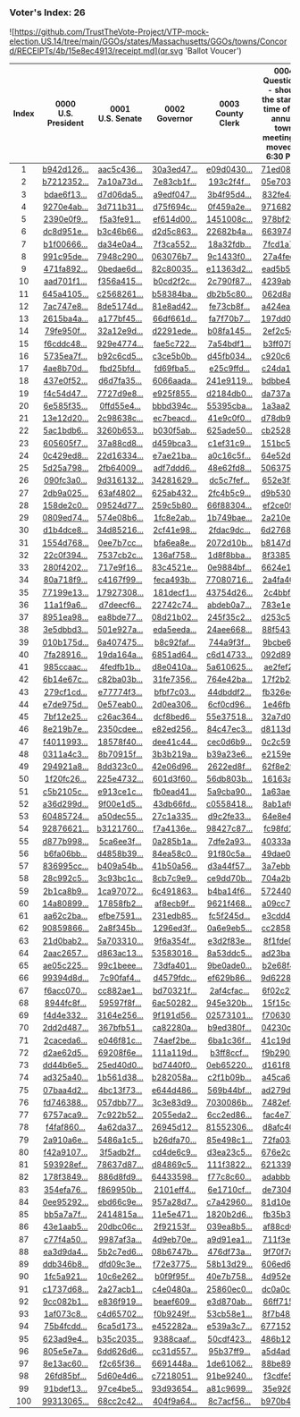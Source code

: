 ### Voter's Index:  26

![https://github.com/TrustTheVote-Project/VTP-mock-election.US.14/tree/main/GGOs/states/Massachusetts/GGOs/towns/Concord/RECEIPTs/4b/15e8ec4913/receipt.md](qr.svg 'Ballot Voucer')

| Index | 0000<br>U.S. President | 0001<br>U.S. Senate | 0002<br>Governor | 0003<br>County Clerk | 0004<br>Question 1 - should the starting time of the annual town meeting be moved to 6:30 PM? |
|:---:|:---:|:---:|:---:|:---:|:---:|
| 1 | [b942d126...](https://github.com/TrustTheVote-Project/VTP-mock-election.US.14/commits/b942d12626515cd2388e626aaa6bc212d55b5f1c) | [aac5c436...](https://github.com/TrustTheVote-Project/VTP-mock-election.US.14/commits/aac5c43654abb6e365845283acd9c2574b4827b0) | [30a3ed47...](https://github.com/TrustTheVote-Project/VTP-mock-election.US.14/commits/30a3ed47b88537dfb0c44fb0882c7cc00bb61471) | [e09d0430...](https://github.com/TrustTheVote-Project/VTP-mock-election.US.14/commits/e09d043090a68cd23c9acf99fccae51f89574732) | [71ed0892...](https://github.com/TrustTheVote-Project/VTP-mock-election.US.14/commits/71ed0892b6a18b5fd91b15c4cf2544646d627e5c) |
| 2 | [b7212352...](https://github.com/TrustTheVote-Project/VTP-mock-election.US.14/commits/b7212352ef5986f8127c5bc70ca5ceb14646f4b2) | [7a10a73d...](https://github.com/TrustTheVote-Project/VTP-mock-election.US.14/commits/7a10a73ddbb1a7bd44f5fb935d66dd9ab06da2f8) | [7e83cb1f...](https://github.com/TrustTheVote-Project/VTP-mock-election.US.14/commits/7e83cb1f58d75718949fc0dcd934516c9cbdf7a4) | [193c2f4f...](https://github.com/TrustTheVote-Project/VTP-mock-election.US.14/commits/193c2f4f7fd1a8a314cca262d2afa846595312ca) | [05e7031e...](https://github.com/TrustTheVote-Project/VTP-mock-election.US.14/commits/05e7031e9fbef3d7b48411f2cc7f6a113fa0d6dd) |
| 3 | [bdae6f13...](https://github.com/TrustTheVote-Project/VTP-mock-election.US.14/commits/bdae6f13e1bf3fa7ace7ce267821521c7e031b92) | [d7d06da5...](https://github.com/TrustTheVote-Project/VTP-mock-election.US.14/commits/d7d06da5bcd0973327c206ea8b26402faec39e00) | [a9edf047...](https://github.com/TrustTheVote-Project/VTP-mock-election.US.14/commits/a9edf0479c606fe70e6820b96837ec1978d31d58) | [3b4f95d4...](https://github.com/TrustTheVote-Project/VTP-mock-election.US.14/commits/3b4f95d40b135b3c64a59e43e2d5371ac106c4ce) | [832fe489...](https://github.com/TrustTheVote-Project/VTP-mock-election.US.14/commits/832fe489f1b9c32e921da6f62a258d9b760a4bcc) |
| 4 | [9270e4ab...](https://github.com/TrustTheVote-Project/VTP-mock-election.US.14/commits/9270e4ab14b3db3f75f1a9b998fe46675fe563f8) | [3d711b31...](https://github.com/TrustTheVote-Project/VTP-mock-election.US.14/commits/3d711b3104d73943c450f9aea75ab79e898a1d44) | [d75f694c...](https://github.com/TrustTheVote-Project/VTP-mock-election.US.14/commits/d75f694c636eea82d703e9d2521aa9c408c5f8fe) | [0f459a2e...](https://github.com/TrustTheVote-Project/VTP-mock-election.US.14/commits/0f459a2e5f7b73a88b4e2855ce456e5aec5f68d5) | [971682ad...](https://github.com/TrustTheVote-Project/VTP-mock-election.US.14/commits/971682ad8aa39e5b7da111b08d399818655a8fed) |
| 5 | [2390e0f9...](https://github.com/TrustTheVote-Project/VTP-mock-election.US.14/commits/2390e0f9a050fa17b02373f8691fd2d6276941f0) | [f5a3fe91...](https://github.com/TrustTheVote-Project/VTP-mock-election.US.14/commits/f5a3fe919affbba33d38f88ea4eae41ffc886550) | [ef614d00...](https://github.com/TrustTheVote-Project/VTP-mock-election.US.14/commits/ef614d005bac8c265198aafd1dc7b3e944d9b371) | [1451008c...](https://github.com/TrustTheVote-Project/VTP-mock-election.US.14/commits/1451008cd289d810745458d3c17cc8076efe6cdb) | [978bf206...](https://github.com/TrustTheVote-Project/VTP-mock-election.US.14/commits/978bf206a3e0edfb7e3d1d31c26cbf832fcd7783) |
| 6 | [dc8d951e...](https://github.com/TrustTheVote-Project/VTP-mock-election.US.14/commits/dc8d951e02ef1e6067045621fd29f8c52a7eaaac) | [b3c46b66...](https://github.com/TrustTheVote-Project/VTP-mock-election.US.14/commits/b3c46b6665e23edbe6893663f09eb792a0740082) | [d2d5c863...](https://github.com/TrustTheVote-Project/VTP-mock-election.US.14/commits/d2d5c8630a51566a2c94de560b113d7529d16342) | [22682b4a...](https://github.com/TrustTheVote-Project/VTP-mock-election.US.14/commits/22682b4a528c0edb48b5939591bea740d10514f1) | [6639741f...](https://github.com/TrustTheVote-Project/VTP-mock-election.US.14/commits/6639741fc0258fd2fedad4abadb9cd953f4b9e7b) |
| 7 | [b1f00666...](https://github.com/TrustTheVote-Project/VTP-mock-election.US.14/commits/b1f0066643833c98fa1919c2c5830b178b5396d9) | [da34e0a4...](https://github.com/TrustTheVote-Project/VTP-mock-election.US.14/commits/da34e0a472ab24b964223f3056190ec0a7b6f966) | [7f3ca552...](https://github.com/TrustTheVote-Project/VTP-mock-election.US.14/commits/7f3ca552639963391ad5e12659e51006e9cdd8f2) | [18a32fdb...](https://github.com/TrustTheVote-Project/VTP-mock-election.US.14/commits/18a32fdb6d0fd7fcdd57f9c007178d3d5c1c9347) | [7fcd1a75...](https://github.com/TrustTheVote-Project/VTP-mock-election.US.14/commits/7fcd1a756500a801195e95a58ce8bee859b0ebdc) |
| 8 | [991c95de...](https://github.com/TrustTheVote-Project/VTP-mock-election.US.14/commits/991c95de060293c0e3f4f115b43eba9ca5c7db54) | [7948c290...](https://github.com/TrustTheVote-Project/VTP-mock-election.US.14/commits/7948c2902a1de752dc973f4eaff54b12ab9fd2af) | [063076b7...](https://github.com/TrustTheVote-Project/VTP-mock-election.US.14/commits/063076b75afaf740ac49564f578989b1a9758f46) | [9c1433f0...](https://github.com/TrustTheVote-Project/VTP-mock-election.US.14/commits/9c1433f0348e50d0791f2086b2711c3b5132e588) | [27a4fec7...](https://github.com/TrustTheVote-Project/VTP-mock-election.US.14/commits/27a4fec7ccc558b71f5bdc210b2a17d01647003f) |
| 9 | [471fa892...](https://github.com/TrustTheVote-Project/VTP-mock-election.US.14/commits/471fa892574caca8315e4d56a8ea4712d12e9a56) | [0bedae6d...](https://github.com/TrustTheVote-Project/VTP-mock-election.US.14/commits/0bedae6d5ed3a25d35386daca2a258f70b475034) | [82c80035...](https://github.com/TrustTheVote-Project/VTP-mock-election.US.14/commits/82c800355bce67b5db8dd6c68ff820fd69fb78fc) | [e11363d2...](https://github.com/TrustTheVote-Project/VTP-mock-election.US.14/commits/e11363d2b29fc633203b975733208c7180a7ebc3) | [ead5b53e...](https://github.com/TrustTheVote-Project/VTP-mock-election.US.14/commits/ead5b53e371b10a36e7815c59c51f35449d2c77b) |
| 10 | [aad701f1...](https://github.com/TrustTheVote-Project/VTP-mock-election.US.14/commits/aad701f1afc25691c825ad6a0f2e17b321996dc6) | [f356a415...](https://github.com/TrustTheVote-Project/VTP-mock-election.US.14/commits/f356a415c39d66655bf293b5e2e92ea29a1f9371) | [b0cd2f2c...](https://github.com/TrustTheVote-Project/VTP-mock-election.US.14/commits/b0cd2f2c97ec9d3f444b1b7eddd23ec888f94b5d) | [2c790f87...](https://github.com/TrustTheVote-Project/VTP-mock-election.US.14/commits/2c790f87f20080cfced290a8b091731acfd67cc2) | [4239abbe...](https://github.com/TrustTheVote-Project/VTP-mock-election.US.14/commits/4239abbe7d15c7c1cb0d6b8dce10e076d374eca2) |
| 11 | [645a4105...](https://github.com/TrustTheVote-Project/VTP-mock-election.US.14/commits/645a4105f67dcffbcc87d3b7c8a238056c0d4040) | [c2568261...](https://github.com/TrustTheVote-Project/VTP-mock-election.US.14/commits/c25682610d7e5b701c3eee11f8b3c4cd67b51835) | [b58384ba...](https://github.com/TrustTheVote-Project/VTP-mock-election.US.14/commits/b58384bae83559a803177d0b838738a7e11ece35) | [db2b5c80...](https://github.com/TrustTheVote-Project/VTP-mock-election.US.14/commits/db2b5c80a8c129354f6e79c22bd0c1f0f0e64776) | [062d8a5f...](https://github.com/TrustTheVote-Project/VTP-mock-election.US.14/commits/062d8a5f2e5da10cc47cdf173f90586364e3587d) |
| 12 | [7ac747e8...](https://github.com/TrustTheVote-Project/VTP-mock-election.US.14/commits/7ac747e863af2fb1cfc8f58614221e491e9935d4) | [8de5174d...](https://github.com/TrustTheVote-Project/VTP-mock-election.US.14/commits/8de5174d11a72b4617a05ffb48e61083480ce8c4) | [81e8ad42...](https://github.com/TrustTheVote-Project/VTP-mock-election.US.14/commits/81e8ad42aaf3faf25f434c25fa054cbf972b1a56) | [fe73cb8f...](https://github.com/TrustTheVote-Project/VTP-mock-election.US.14/commits/fe73cb8f3ae2454237f8bd7d11d279e72d6a0abd) | [a424ea15...](https://github.com/TrustTheVote-Project/VTP-mock-election.US.14/commits/a424ea1539e17f54ece76611574aec285f46c775) |
| 13 | [2615ba4a...](https://github.com/TrustTheVote-Project/VTP-mock-election.US.14/commits/2615ba4acf4a5ce16c512ad99fa30be893f33838) | [a177bf45...](https://github.com/TrustTheVote-Project/VTP-mock-election.US.14/commits/a177bf4563b61f979ef5227c28364dcaececefad) | [66df661d...](https://github.com/TrustTheVote-Project/VTP-mock-election.US.14/commits/66df661d030f9abd36084c2d4c238765ce9f3259) | [fa7f70b7...](https://github.com/TrustTheVote-Project/VTP-mock-election.US.14/commits/fa7f70b79d61524ebb9136b18d606789daa3850a) | [197dd0d8...](https://github.com/TrustTheVote-Project/VTP-mock-election.US.14/commits/197dd0d8dcf6cb009a5bb183f31e870bb8b24ce6) |
| 14 | [79fe950f...](https://github.com/TrustTheVote-Project/VTP-mock-election.US.14/commits/79fe950f9e4186cfde6c5a3462d4f52fc07d49ef) | [32a12e9d...](https://github.com/TrustTheVote-Project/VTP-mock-election.US.14/commits/32a12e9dbfbfffe1774ab7e1da3e08342e1ba9ff) | [d2291ede...](https://github.com/TrustTheVote-Project/VTP-mock-election.US.14/commits/d2291ede8210733206c7a62f48f7ccc7d6112424) | [b08fa145...](https://github.com/TrustTheVote-Project/VTP-mock-election.US.14/commits/b08fa1450203b3f7a4c6a330fdd833b86f775596) | [2ef2c5c6...](https://github.com/TrustTheVote-Project/VTP-mock-election.US.14/commits/2ef2c5c6792cf52978f4979fa981f265ac7e40dd) |
| 15 | [f6cddc48...](https://github.com/TrustTheVote-Project/VTP-mock-election.US.14/commits/f6cddc484cf32def45b387790cfde47e8b479304) | [929e4774...](https://github.com/TrustTheVote-Project/VTP-mock-election.US.14/commits/929e477482877de82e8fdef07abe373b4737f7d1) | [fae5c722...](https://github.com/TrustTheVote-Project/VTP-mock-election.US.14/commits/fae5c722765b0b5424963cc2b9e365b2f988e4a3) | [7a54bdf1...](https://github.com/TrustTheVote-Project/VTP-mock-election.US.14/commits/7a54bdf1785912edeb2d27368ceb7c162cb6ab93) | [b3ff0792...](https://github.com/TrustTheVote-Project/VTP-mock-election.US.14/commits/b3ff0792559705ae4d2355968027183bdd6d1e57) |
| 16 | [5735ea7f...](https://github.com/TrustTheVote-Project/VTP-mock-election.US.14/commits/5735ea7f5af9c8a43b6d39eb4a892c3282e8b5bc) | [b92c6cd5...](https://github.com/TrustTheVote-Project/VTP-mock-election.US.14/commits/b92c6cd5ca94588acc41d6eac8a8524e3bffd735) | [c3ce5b0b...](https://github.com/TrustTheVote-Project/VTP-mock-election.US.14/commits/c3ce5b0b9e7547a9f941983efe4858bc66d8ad72) | [d45fb034...](https://github.com/TrustTheVote-Project/VTP-mock-election.US.14/commits/d45fb0348dd7f60296a7d225b80689e88ea5e40e) | [c920c675...](https://github.com/TrustTheVote-Project/VTP-mock-election.US.14/commits/c920c6757f1e648ddf950b947ef5177d247e12c3) |
| 17 | [4ae8b70d...](https://github.com/TrustTheVote-Project/VTP-mock-election.US.14/commits/4ae8b70d8baa98bb03652d6e5f880749d908126a) | [fbd25bfd...](https://github.com/TrustTheVote-Project/VTP-mock-election.US.14/commits/fbd25bfdf47931002996d367b17a201acd82f5a2) | [fd69fba5...](https://github.com/TrustTheVote-Project/VTP-mock-election.US.14/commits/fd69fba5829276ee0031c0bd3e78fd9beffda787) | [e25c9ffd...](https://github.com/TrustTheVote-Project/VTP-mock-election.US.14/commits/e25c9ffd4fb80c802bf682fa1c444f8a93ea1e76) | [c24da1c8...](https://github.com/TrustTheVote-Project/VTP-mock-election.US.14/commits/c24da1c8640e18279733b0a7e37adfc490d1c54c) |
| 18 | [437e0f52...](https://github.com/TrustTheVote-Project/VTP-mock-election.US.14/commits/437e0f5221931b650c71d143444d467cb75aff9b) | [d6d7fa35...](https://github.com/TrustTheVote-Project/VTP-mock-election.US.14/commits/d6d7fa3550b68676c865a4e20487bc5157da5c77) | [6066aada...](https://github.com/TrustTheVote-Project/VTP-mock-election.US.14/commits/6066aada17a5868ccc304fe40f05d61b3f1895e5) | [241e9119...](https://github.com/TrustTheVote-Project/VTP-mock-election.US.14/commits/241e91191f45bc7704e654a3124f35bdb085d79e) | [bdbbe407...](https://github.com/TrustTheVote-Project/VTP-mock-election.US.14/commits/bdbbe407a973f246541252991cbdd5cc9a19964d) |
| 19 | [f4c54d47...](https://github.com/TrustTheVote-Project/VTP-mock-election.US.14/commits/f4c54d471004d5d7565d859198ee504d557564c9) | [7727d9e8...](https://github.com/TrustTheVote-Project/VTP-mock-election.US.14/commits/7727d9e88717c02e11ba3c434c9ee4b86ce87124) | [e925f855...](https://github.com/TrustTheVote-Project/VTP-mock-election.US.14/commits/e925f855c4a7e5f58156c11865d31cdfc6899218) | [d2184db0...](https://github.com/TrustTheVote-Project/VTP-mock-election.US.14/commits/d2184db0632970f39c7a9378775a9736798cfeb7) | [da737a50...](https://github.com/TrustTheVote-Project/VTP-mock-election.US.14/commits/da737a503e52ea157ab07e437c3794877466659d) |
| 20 | [6e585f35...](https://github.com/TrustTheVote-Project/VTP-mock-election.US.14/commits/6e585f35c7a37a1629fd1eb6b3955b47090357e1) | [0ffd55e4...](https://github.com/TrustTheVote-Project/VTP-mock-election.US.14/commits/0ffd55e40b11bc28dd015142c42a81d9c14f0a62) | [bbbd394c...](https://github.com/TrustTheVote-Project/VTP-mock-election.US.14/commits/bbbd394ce1220184b7cf28424bbec257342d6bc7) | [55395cba...](https://github.com/TrustTheVote-Project/VTP-mock-election.US.14/commits/55395cba78f247d96d9f89031cd9e6efeef2d6a0) | [1a3aa251...](https://github.com/TrustTheVote-Project/VTP-mock-election.US.14/commits/1a3aa251064de5a8b7e5123be99f80c96e04f882) |
| 21 | [13e12d20...](https://github.com/TrustTheVote-Project/VTP-mock-election.US.14/commits/13e12d20ce7595c54007dcc78baffc90a6732daa) | [2c98638c...](https://github.com/TrustTheVote-Project/VTP-mock-election.US.14/commits/2c98638c7864bd5a8b642e0e8f9ac2a7de9d65f2) | [ec7beacd...](https://github.com/TrustTheVote-Project/VTP-mock-election.US.14/commits/ec7beacd9a779d2dbcf793fcb7118c7b482a76b8) | [41e9c0f0...](https://github.com/TrustTheVote-Project/VTP-mock-election.US.14/commits/41e9c0f0099b31dfd99489e58281628e97055268) | [d78db927...](https://github.com/TrustTheVote-Project/VTP-mock-election.US.14/commits/d78db927211e17b72231f5a6e7f2f4d79f74c482) |
| 22 | [5ac1bdb6...](https://github.com/TrustTheVote-Project/VTP-mock-election.US.14/commits/5ac1bdb6ebd666b03af3bb4d98da46015fe552c7) | [3260b653...](https://github.com/TrustTheVote-Project/VTP-mock-election.US.14/commits/3260b653200d1d18346d5214c932532b5c34a427) | [b030f5ab...](https://github.com/TrustTheVote-Project/VTP-mock-election.US.14/commits/b030f5abe55b952b305568d63860c59aeb9a21b8) | [625ade50...](https://github.com/TrustTheVote-Project/VTP-mock-election.US.14/commits/625ade5057f4b55672dc3d278d96c1bb5d0458dc) | [cb2528d5...](https://github.com/TrustTheVote-Project/VTP-mock-election.US.14/commits/cb2528d576bd645ac270b32c8fe8434ed2105720) |
| 23 | [605605f7...](https://github.com/TrustTheVote-Project/VTP-mock-election.US.14/commits/605605f75cb6e25a7062f45bb0fab3ccb89192ce) | [37a88cd8...](https://github.com/TrustTheVote-Project/VTP-mock-election.US.14/commits/37a88cd8af57e9253a57312458da41421e917ef6) | [d459bca3...](https://github.com/TrustTheVote-Project/VTP-mock-election.US.14/commits/d459bca3616177631efa30df582e6b124d7db075) | [c1ef31c9...](https://github.com/TrustTheVote-Project/VTP-mock-election.US.14/commits/c1ef31c9decf215f4f6e8a1ac63528544f214a11) | [151bc525...](https://github.com/TrustTheVote-Project/VTP-mock-election.US.14/commits/151bc525ee03aa0a96b04ee28de9315506bc3824) |
| 24 | [0c429ed8...](https://github.com/TrustTheVote-Project/VTP-mock-election.US.14/commits/0c429ed87eb6c27d2e2e830c728b532080c6f8ef) | [22d16334...](https://github.com/TrustTheVote-Project/VTP-mock-election.US.14/commits/22d163349d42f7c03c03c88f4b5bb19f88609f17) | [e7ae21ba...](https://github.com/TrustTheVote-Project/VTP-mock-election.US.14/commits/e7ae21ba353b9638126b3e6150d4add73606c817) | [a0c16c5f...](https://github.com/TrustTheVote-Project/VTP-mock-election.US.14/commits/a0c16c5f1b5f71d09b8eaf8ffdc5eddf03cc999d) | [64e52d36...](https://github.com/TrustTheVote-Project/VTP-mock-election.US.14/commits/64e52d36e30855c2b5b2020bbfb5c89e2310cec8) |
| 25 | [5d25a798...](https://github.com/TrustTheVote-Project/VTP-mock-election.US.14/commits/5d25a798dbb32ca605959bcd4ace477bba214397) | [2fb64009...](https://github.com/TrustTheVote-Project/VTP-mock-election.US.14/commits/2fb64009b1010b44041c585dc3aa955af2790e7a) | [adf7ddd6...](https://github.com/TrustTheVote-Project/VTP-mock-election.US.14/commits/adf7ddd6334a6714eff9069e185e67b20b2fc5c3) | [48e62fd8...](https://github.com/TrustTheVote-Project/VTP-mock-election.US.14/commits/48e62fd86cdf0fd114a0cb20ba82ad3e3943f487) | [506375d7...](https://github.com/TrustTheVote-Project/VTP-mock-election.US.14/commits/506375d71bb739398f959776614204e0ee871212) |
| 26 | [090fc3a0...](https://github.com/TrustTheVote-Project/VTP-mock-election.US.14/commits/090fc3a0d4a8751bf91f4ac8b0243bef8c5ea2bf) | [9d316132...](https://github.com/TrustTheVote-Project/VTP-mock-election.US.14/commits/9d31613215db6e3768b2b49738f5b19ec98f5ff0) | [34281629...](https://github.com/TrustTheVote-Project/VTP-mock-election.US.14/commits/34281629d29034577fc9be2dbcff19f832d3e6e8) | [dc5c7fef...](https://github.com/TrustTheVote-Project/VTP-mock-election.US.14/commits/dc5c7fef5fc6f3ee9e301d1d347075e842ac20ce) | [652e3f36...](https://github.com/TrustTheVote-Project/VTP-mock-election.US.14/commits/652e3f36b621447d6ba5ab7e2fb8b77fc2ad24d9) |
| 27 | [2db9a025...](https://github.com/TrustTheVote-Project/VTP-mock-election.US.14/commits/2db9a025b4d5b913590ef70d517af837242fe66b) | [63af4802...](https://github.com/TrustTheVote-Project/VTP-mock-election.US.14/commits/63af48025bbe9e4b3d0afb07eb5752003a278f8e) | [625ab432...](https://github.com/TrustTheVote-Project/VTP-mock-election.US.14/commits/625ab432de9ba216db0d019d98308f4bb82d507b) | [2fc4b5c9...](https://github.com/TrustTheVote-Project/VTP-mock-election.US.14/commits/2fc4b5c9ea86957eade08983dfaee9eab9eb4ce7) | [d9b53072...](https://github.com/TrustTheVote-Project/VTP-mock-election.US.14/commits/d9b530721ca486de4cb2ba249292501110bbde9e) |
| 28 | [158de2c0...](https://github.com/TrustTheVote-Project/VTP-mock-election.US.14/commits/158de2c0fba6b7732b9ad7928e9676d18e73e2c4) | [09524d77...](https://github.com/TrustTheVote-Project/VTP-mock-election.US.14/commits/09524d77898ad05c9e9c8b47692b2e91328e5038) | [259c5b80...](https://github.com/TrustTheVote-Project/VTP-mock-election.US.14/commits/259c5b80a3d48b76ed2c4535c02781b19259b84b) | [66f88304...](https://github.com/TrustTheVote-Project/VTP-mock-election.US.14/commits/66f8830481b01313cd3e74ee6ee9777ee5d019d4) | [ef2ce099...](https://github.com/TrustTheVote-Project/VTP-mock-election.US.14/commits/ef2ce099e76091ce29ef4c99a7ccfa106f2aa54a) |
| 29 | [0809ed74...](https://github.com/TrustTheVote-Project/VTP-mock-election.US.14/commits/0809ed74cefb10a7f2d7308842260b9c90da30ae) | [574e08b6...](https://github.com/TrustTheVote-Project/VTP-mock-election.US.14/commits/574e08b627a5125464da9bc5ba8d2fa54b6db5e2) | [1fc8e2ab...](https://github.com/TrustTheVote-Project/VTP-mock-election.US.14/commits/1fc8e2ab1d378be28f0d6c2c088626a8478379ac) | [1b749bae...](https://github.com/TrustTheVote-Project/VTP-mock-election.US.14/commits/1b749bae6265450dd261d91701bb4a8b83e9bc0e) | [2a210e73...](https://github.com/TrustTheVote-Project/VTP-mock-election.US.14/commits/2a210e73435853ce54e868f28049c2f34e69e546) |
| 30 | [d1b4dce8...](https://github.com/TrustTheVote-Project/VTP-mock-election.US.14/commits/d1b4dce86991edcf4f113f3287956407fd6a4933) | [34d85216...](https://github.com/TrustTheVote-Project/VTP-mock-election.US.14/commits/34d852163416ea392f60e0fdf9178b35ac17f797) | [2cf41e98...](https://github.com/TrustTheVote-Project/VTP-mock-election.US.14/commits/2cf41e988f22f38862a10b679dfe127dd6fd2b17) | [2fdac9dc...](https://github.com/TrustTheVote-Project/VTP-mock-election.US.14/commits/2fdac9dc348f97e37ad075ca37471ecefdef0f62) | [6d276879...](https://github.com/TrustTheVote-Project/VTP-mock-election.US.14/commits/6d276879ecf5a599695e475e80c0da083c2f9439) |
| 31 | [1554d768...](https://github.com/TrustTheVote-Project/VTP-mock-election.US.14/commits/1554d768374e83bc13ef639ddd7721d58859e008) | [0ee7b7cc...](https://github.com/TrustTheVote-Project/VTP-mock-election.US.14/commits/0ee7b7cc0ae95a3a3dbb4e0a7bb3ac1fc80dc8e6) | [bfa6ea8e...](https://github.com/TrustTheVote-Project/VTP-mock-election.US.14/commits/bfa6ea8e28c36e78283c0405a720dde0f292a362) | [2072d10b...](https://github.com/TrustTheVote-Project/VTP-mock-election.US.14/commits/2072d10ba7506b227aba0deae3ecbb992a42fa24) | [b8147d39...](https://github.com/TrustTheVote-Project/VTP-mock-election.US.14/commits/b8147d3914fbfba4ca5dd1a86146edb6b3ab380b) |
| 32 | [22c0f394...](https://github.com/TrustTheVote-Project/VTP-mock-election.US.14/commits/22c0f3948c223fbeb15c38f7b21349c3341444cf) | [7537cb2c...](https://github.com/TrustTheVote-Project/VTP-mock-election.US.14/commits/7537cb2c109da55f88b1e36ccd5c3b4d7001f039) | [136af758...](https://github.com/TrustTheVote-Project/VTP-mock-election.US.14/commits/136af75819a5d1b71102c0b625d177b24a21ac37) | [1d8f8bba...](https://github.com/TrustTheVote-Project/VTP-mock-election.US.14/commits/1d8f8bbaba02699a249b716298a81568b404c0f5) | [8f33853a...](https://github.com/TrustTheVote-Project/VTP-mock-election.US.14/commits/8f33853a0ab4d01c095fb8ed7a73998430b7b82e) |
| 33 | [280f4202...](https://github.com/TrustTheVote-Project/VTP-mock-election.US.14/commits/280f42025295d183a2b75c2fc865634390e38004) | [717e9f16...](https://github.com/TrustTheVote-Project/VTP-mock-election.US.14/commits/717e9f16789690fdbb2bd7fb89af835def0c80f2) | [83c4521e...](https://github.com/TrustTheVote-Project/VTP-mock-election.US.14/commits/83c4521e7395ed24e297509f64a01b16b91f909a) | [0e9884bf...](https://github.com/TrustTheVote-Project/VTP-mock-election.US.14/commits/0e9884bf3734845a4247d5d8a2f934c4ff66c1a4) | [6624e1ba...](https://github.com/TrustTheVote-Project/VTP-mock-election.US.14/commits/6624e1baa6e3e8b00cd4620df2626dc9f2aabaa8) |
| 34 | [80a718f9...](https://github.com/TrustTheVote-Project/VTP-mock-election.US.14/commits/80a718f958c6c54eeee383eb2f19d8c5b54cb5aa) | [c4167f99...](https://github.com/TrustTheVote-Project/VTP-mock-election.US.14/commits/c4167f99420fd9421a95cc70fc2bf627a0ae23fb) | [feca493b...](https://github.com/TrustTheVote-Project/VTP-mock-election.US.14/commits/feca493bc999908f7a15e85d4309892a6efd79cb) | [77080716...](https://github.com/TrustTheVote-Project/VTP-mock-election.US.14/commits/77080716efb2ad4b49e7882e19111b5927b15f7f) | [2a4fa402...](https://github.com/TrustTheVote-Project/VTP-mock-election.US.14/commits/2a4fa4027acda1f5117e8475683d37c579512fbc) |
| 35 | [77199e13...](https://github.com/TrustTheVote-Project/VTP-mock-election.US.14/commits/77199e13436269c4f45f4115c4ab3d29eaf7afb6) | [17927308...](https://github.com/TrustTheVote-Project/VTP-mock-election.US.14/commits/179273082691c75478d02ea97a6db749b1b0399e) | [181decf1...](https://github.com/TrustTheVote-Project/VTP-mock-election.US.14/commits/181decf1c3c315828d290c7b58992d6d44366c92) | [43754d26...](https://github.com/TrustTheVote-Project/VTP-mock-election.US.14/commits/43754d2610c741b7cd62f2f13ad3fdacd8d3cd66) | [2c4bbf8f...](https://github.com/TrustTheVote-Project/VTP-mock-election.US.14/commits/2c4bbf8fe908ba9089274d565c68e446245db4fa) |
| 36 | [11a1f9a6...](https://github.com/TrustTheVote-Project/VTP-mock-election.US.14/commits/11a1f9a6aac617b2535cdbc1f9b656e0ac9aba49) | [d7deecf6...](https://github.com/TrustTheVote-Project/VTP-mock-election.US.14/commits/d7deecf61b0696dc501e4000f1cfb88d432f8337) | [22742c74...](https://github.com/TrustTheVote-Project/VTP-mock-election.US.14/commits/22742c74e2282b2d2fb17be824636580bd1f5edf) | [abdeb0a7...](https://github.com/TrustTheVote-Project/VTP-mock-election.US.14/commits/abdeb0a796f9b41d49f2829d45acba4459d817d3) | [783e1e02...](https://github.com/TrustTheVote-Project/VTP-mock-election.US.14/commits/783e1e028f0404b350d6e9b5638c80cb09ddd118) |
| 37 | [8951ea98...](https://github.com/TrustTheVote-Project/VTP-mock-election.US.14/commits/8951ea98a9ddfc20a741b67a2abc24bfca0ec960) | [ea8bde77...](https://github.com/TrustTheVote-Project/VTP-mock-election.US.14/commits/ea8bde7701875f0700b2b4f2513fdd04f271d1a3) | [08d21b02...](https://github.com/TrustTheVote-Project/VTP-mock-election.US.14/commits/08d21b02176ce4e4c361d607721dc251af0ddc34) | [245f35c2...](https://github.com/TrustTheVote-Project/VTP-mock-election.US.14/commits/245f35c25eba0ebd2c18b76c67fe3510f834bf3b) | [d253c539...](https://github.com/TrustTheVote-Project/VTP-mock-election.US.14/commits/d253c5394a6d416a90c6356510e1c7e9b64a1810) |
| 38 | [3e5dbbd3...](https://github.com/TrustTheVote-Project/VTP-mock-election.US.14/commits/3e5dbbd3cd7c39d6ab29bcb81934c25ca1a41426) | [501e927a...](https://github.com/TrustTheVote-Project/VTP-mock-election.US.14/commits/501e927a5ca7ff95cc739c37ade4735451cdd6ce) | [eda5eeda...](https://github.com/TrustTheVote-Project/VTP-mock-election.US.14/commits/eda5eeda53408abf441223c8972c1d22f425f332) | [24aee668...](https://github.com/TrustTheVote-Project/VTP-mock-election.US.14/commits/24aee668bc1aa3bc1af30d35610ceda8f23323bb) | [88f543d8...](https://github.com/TrustTheVote-Project/VTP-mock-election.US.14/commits/88f543d8e98291a3e32a092fd7e113da0401bb4b) |
| 39 | [010b175d...](https://github.com/TrustTheVote-Project/VTP-mock-election.US.14/commits/010b175da571642eb4e5107b663b5557464ef294) | [6a407475...](https://github.com/TrustTheVote-Project/VTP-mock-election.US.14/commits/6a407475c72c43568467e94a72fdebb9c63e76c7) | [b8c92faf...](https://github.com/TrustTheVote-Project/VTP-mock-election.US.14/commits/b8c92faf6099752805f351cbbe5cbf9fc00d24d7) | [744a9f3f...](https://github.com/TrustTheVote-Project/VTP-mock-election.US.14/commits/744a9f3f921729dff88c6ba9978550dcf29bdcd4) | [9bcbe67f...](https://github.com/TrustTheVote-Project/VTP-mock-election.US.14/commits/9bcbe67f2bfb030558d13dc432ffc95dc3f6e180) |
| 40 | [7fa28916...](https://github.com/TrustTheVote-Project/VTP-mock-election.US.14/commits/7fa28916a32970801af551a9bc00199a58997714) | [19da164a...](https://github.com/TrustTheVote-Project/VTP-mock-election.US.14/commits/19da164ac1b2398be4fba277d4d9f5d948a5cde8) | [6851ad64...](https://github.com/TrustTheVote-Project/VTP-mock-election.US.14/commits/6851ad644690ba2eeaf3de1ba9c4b1a6dfa3678f) | [c6d14733...](https://github.com/TrustTheVote-Project/VTP-mock-election.US.14/commits/c6d147334722606c6976860de3dd49c8ac627d46) | [092d8929...](https://github.com/TrustTheVote-Project/VTP-mock-election.US.14/commits/092d8929e5367474e8285cc828f4ae744a56c848) |
| 41 | [985ccaac...](https://github.com/TrustTheVote-Project/VTP-mock-election.US.14/commits/985ccaacc71ca501b1f7943db759fc0f488480c5) | [4fedfb1b...](https://github.com/TrustTheVote-Project/VTP-mock-election.US.14/commits/4fedfb1ba08e3e05e58570938ae8426e6bb785f6) | [d8e0410a...](https://github.com/TrustTheVote-Project/VTP-mock-election.US.14/commits/d8e0410afce53f66e7abef58dd31dba47aeceff8) | [5a610625...](https://github.com/TrustTheVote-Project/VTP-mock-election.US.14/commits/5a610625c80621b9f61e34888f80867cadd670f5) | [ae2fef21...](https://github.com/TrustTheVote-Project/VTP-mock-election.US.14/commits/ae2fef21c18f45061ab363c8077ad34079c05002) |
| 42 | [6b14e67c...](https://github.com/TrustTheVote-Project/VTP-mock-election.US.14/commits/6b14e67cfe2d0fd74c1e4c596e647c2daf2352ca) | [c82ba03b...](https://github.com/TrustTheVote-Project/VTP-mock-election.US.14/commits/c82ba03b33f099b10a6764737a5b680909270867) | [31fe7356...](https://github.com/TrustTheVote-Project/VTP-mock-election.US.14/commits/31fe7356a9ad55f7975379d2f9e912e07bfa4487) | [764e42ba...](https://github.com/TrustTheVote-Project/VTP-mock-election.US.14/commits/764e42baacffbfc12026ca95ff53ec7969ba5433) | [17f2b246...](https://github.com/TrustTheVote-Project/VTP-mock-election.US.14/commits/17f2b2460889c90a157d080406c510a16dd3f754) |
| 43 | [279cf1cd...](https://github.com/TrustTheVote-Project/VTP-mock-election.US.14/commits/279cf1cd004b89ab4200253d0044e561309341bd) | [e77774f3...](https://github.com/TrustTheVote-Project/VTP-mock-election.US.14/commits/e77774f39462ab524d11e5cc499a939644f593e9) | [bfbf7c03...](https://github.com/TrustTheVote-Project/VTP-mock-election.US.14/commits/bfbf7c03da8f2b2af07ae62455a8a3179b35b777) | [44dbddf2...](https://github.com/TrustTheVote-Project/VTP-mock-election.US.14/commits/44dbddf23f6055e11b4e3d0d3dd31ffa1569469c) | [fb326ed4...](https://github.com/TrustTheVote-Project/VTP-mock-election.US.14/commits/fb326ed419b269dd728a35d18df515ac95e11488) |
| 44 | [e7de975d...](https://github.com/TrustTheVote-Project/VTP-mock-election.US.14/commits/e7de975d1fea600fc0934fcf343c98fa2a332c36) | [0e57eab0...](https://github.com/TrustTheVote-Project/VTP-mock-election.US.14/commits/0e57eab089bfd6c4e0f4bf1a7fc577dbbc69ca23) | [2d0ea306...](https://github.com/TrustTheVote-Project/VTP-mock-election.US.14/commits/2d0ea306d669dee70664d9f63eb7a99c3fccdd3e) | [6cf0cd96...](https://github.com/TrustTheVote-Project/VTP-mock-election.US.14/commits/6cf0cd96e78c9d1dedf431cb24f20d4f5c818ea7) | [1e46fbaa...](https://github.com/TrustTheVote-Project/VTP-mock-election.US.14/commits/1e46fbaa05a22e7f3514088520e369fcf753f51a) |
| 45 | [7bf12e25...](https://github.com/TrustTheVote-Project/VTP-mock-election.US.14/commits/7bf12e25c82105e5b2d7794c65ba6035b409d92e) | [c26ac364...](https://github.com/TrustTheVote-Project/VTP-mock-election.US.14/commits/c26ac364f8e202bf4e22981f06cce5b988a21e65) | [dcf8bed6...](https://github.com/TrustTheVote-Project/VTP-mock-election.US.14/commits/dcf8bed66a13ce0f4e308d18cd1a2bbe8ccac91a) | [55e37518...](https://github.com/TrustTheVote-Project/VTP-mock-election.US.14/commits/55e37518017632ea63af675b38f628342622ad73) | [32a7d0e1...](https://github.com/TrustTheVote-Project/VTP-mock-election.US.14/commits/32a7d0e1e6acc492ae1d3252300762f6cd25467e) |
| 46 | [8e219b7e...](https://github.com/TrustTheVote-Project/VTP-mock-election.US.14/commits/8e219b7e1b5b9a26f7c1dd2aa0c5251b88a3e7cd) | [2350cdee...](https://github.com/TrustTheVote-Project/VTP-mock-election.US.14/commits/2350cdee179e62af18737872460dbdc5f05ee52e) | [e82ed256...](https://github.com/TrustTheVote-Project/VTP-mock-election.US.14/commits/e82ed2568bb20026456e282825b51364a8150031) | [84c47ec3...](https://github.com/TrustTheVote-Project/VTP-mock-election.US.14/commits/84c47ec3b32b26fb5b382c0c3a6a0a2b4b64698d) | [d8113d88...](https://github.com/TrustTheVote-Project/VTP-mock-election.US.14/commits/d8113d884521b1ab0d188d6aaa5fdaf7c92bcdf9) |
| 47 | [f4011993...](https://github.com/TrustTheVote-Project/VTP-mock-election.US.14/commits/f40119937d6dbf8a38e69dac96e61ab0a36b0e90) | [18578f40...](https://github.com/TrustTheVote-Project/VTP-mock-election.US.14/commits/18578f4025193b7f03068bf14ddcdf73865ecb39) | [dee41c44...](https://github.com/TrustTheVote-Project/VTP-mock-election.US.14/commits/dee41c44adab8388c457c2b4f8406aa58b5e2bd3) | [cec0d6b9...](https://github.com/TrustTheVote-Project/VTP-mock-election.US.14/commits/cec0d6b925afa08174ab2a1b9de466c3ea208712) | [0c2c593e...](https://github.com/TrustTheVote-Project/VTP-mock-election.US.14/commits/0c2c593ef118eda024ebcff2bc2979ea1647e4a2) |
| 48 | [0311a4c3...](https://github.com/TrustTheVote-Project/VTP-mock-election.US.14/commits/0311a4c333adf51f4ee0d49ee811ac960abfed73) | [8b70915f...](https://github.com/TrustTheVote-Project/VTP-mock-election.US.14/commits/8b70915f276f9d8bdd7f164cd8ed029ad9335daa) | [3b3b219a...](https://github.com/TrustTheVote-Project/VTP-mock-election.US.14/commits/3b3b219a45966a30024cab5c75552c473ceba070) | [b39a23e6...](https://github.com/TrustTheVote-Project/VTP-mock-election.US.14/commits/b39a23e6d6ad990d9379b68613dbb8adeb33f634) | [e2159edc...](https://github.com/TrustTheVote-Project/VTP-mock-election.US.14/commits/e2159edc9b23f1c5abd36112fb664ede35120e2e) |
| 49 | [294921a8...](https://github.com/TrustTheVote-Project/VTP-mock-election.US.14/commits/294921a8d8e5b5eb0513606fbf4341ca4f434a26) | [8dd323c0...](https://github.com/TrustTheVote-Project/VTP-mock-election.US.14/commits/8dd323c0a30d084277af807179a8c074fce92741) | [42e06d96...](https://github.com/TrustTheVote-Project/VTP-mock-election.US.14/commits/42e06d963cccfeefa6a054ac312633863a6764ba) | [2622ed8f...](https://github.com/TrustTheVote-Project/VTP-mock-election.US.14/commits/2622ed8f78d009494b879c759c012aca6c9f67c1) | [62f8e299...](https://github.com/TrustTheVote-Project/VTP-mock-election.US.14/commits/62f8e299b0f60c6996b4cd303351e0aaa3ab51a1) |
| 50 | [1f20fc26...](https://github.com/TrustTheVote-Project/VTP-mock-election.US.14/commits/1f20fc26f61a7dd4796e38f47cf29a93502f73f8) | [225e4732...](https://github.com/TrustTheVote-Project/VTP-mock-election.US.14/commits/225e4732c4ae0f462e22c71928ef6c749072ab4f) | [601d3f60...](https://github.com/TrustTheVote-Project/VTP-mock-election.US.14/commits/601d3f60c891791b84a9ac00411d6f071cea3251) | [56db803b...](https://github.com/TrustTheVote-Project/VTP-mock-election.US.14/commits/56db803b0d258383e99294d7851fcdc6379a6b65) | [16163afd...](https://github.com/TrustTheVote-Project/VTP-mock-election.US.14/commits/16163afdeb8008ca5bf396b0c4fde031c60820c0) |
| 51 | [c5b2105c...](https://github.com/TrustTheVote-Project/VTP-mock-election.US.14/commits/c5b2105c47d4d03f19aabaad605ca0735fa120c3) | [e913ce1c...](https://github.com/TrustTheVote-Project/VTP-mock-election.US.14/commits/e913ce1cdebd661cbfd2951c80b6cf2a157df004) | [fb0ead41...](https://github.com/TrustTheVote-Project/VTP-mock-election.US.14/commits/fb0ead412e82c3105874df306e1c1cf75bc7f7c7) | [5a9cba90...](https://github.com/TrustTheVote-Project/VTP-mock-election.US.14/commits/5a9cba907c91f7e484177b324679e8192fce2d39) | [1a63ae35...](https://github.com/TrustTheVote-Project/VTP-mock-election.US.14/commits/1a63ae35dd768f91b01a7cc2e8460c1efd457241) |
| 52 | [a36d299d...](https://github.com/TrustTheVote-Project/VTP-mock-election.US.14/commits/a36d299d5402430644acd20418d1ff03bedd003a) | [9f00e1d5...](https://github.com/TrustTheVote-Project/VTP-mock-election.US.14/commits/9f00e1d596f10f4defc3d9796a40e4216495877a) | [43db66fd...](https://github.com/TrustTheVote-Project/VTP-mock-election.US.14/commits/43db66fdddb8fe81e33cf68043fe65077cdf98c2) | [c0558418...](https://github.com/TrustTheVote-Project/VTP-mock-election.US.14/commits/c05584185099af363cf05ae3a18b2a8c8da13042) | [8ab1af60...](https://github.com/TrustTheVote-Project/VTP-mock-election.US.14/commits/8ab1af6066704f66278bc39ec4e300691761a8dc) |
| 53 | [60485724...](https://github.com/TrustTheVote-Project/VTP-mock-election.US.14/commits/60485724ba02da082c7ee54af3b283b58bb1ba50) | [a50dec55...](https://github.com/TrustTheVote-Project/VTP-mock-election.US.14/commits/a50dec55f761473e6fc37e8d015d70a104ed08c7) | [27c1a335...](https://github.com/TrustTheVote-Project/VTP-mock-election.US.14/commits/27c1a3354e1d940d0da7c9bcc8f86c56835e2df8) | [d9c2fe33...](https://github.com/TrustTheVote-Project/VTP-mock-election.US.14/commits/d9c2fe33438d8f16339dd9c61abc7136f46e4807) | [64e8e43f...](https://github.com/TrustTheVote-Project/VTP-mock-election.US.14/commits/64e8e43fcb951b4981b98cc4fe8c06e1e11353e4) |
| 54 | [92876621...](https://github.com/TrustTheVote-Project/VTP-mock-election.US.14/commits/9287662144c2dbe341b5f6145e70e0d71a0c5fe6) | [b3121760...](https://github.com/TrustTheVote-Project/VTP-mock-election.US.14/commits/b312176043673a64f3588867248056971abb96fb) | [f7a4136e...](https://github.com/TrustTheVote-Project/VTP-mock-election.US.14/commits/f7a4136ed15e31ab0a8c551305d836f697e9ecaf) | [98427c87...](https://github.com/TrustTheVote-Project/VTP-mock-election.US.14/commits/98427c87574d8865e2b4ce380418ee482b6bc39a) | [fc98fd1b...](https://github.com/TrustTheVote-Project/VTP-mock-election.US.14/commits/fc98fd1bcbcefc32ce4a736cb6b8a1fe7dc9d5b0) |
| 55 | [d877b998...](https://github.com/TrustTheVote-Project/VTP-mock-election.US.14/commits/d877b99878364c042c5e429ea168d46c6b6ad908) | [5ca6ee3f...](https://github.com/TrustTheVote-Project/VTP-mock-election.US.14/commits/5ca6ee3f9c56cd600ebff13d3fcccf4739acf3c4) | [0a285b1a...](https://github.com/TrustTheVote-Project/VTP-mock-election.US.14/commits/0a285b1a5f9be8a1bd43d505722ed255cea7d4ae) | [7dfe2a93...](https://github.com/TrustTheVote-Project/VTP-mock-election.US.14/commits/7dfe2a931ed28cf0268ec76948e123dd811cb8e3) | [40333ac4...](https://github.com/TrustTheVote-Project/VTP-mock-election.US.14/commits/40333ac4b89a5baabb5d9ddd7f3187d109ffac2e) |
| 56 | [b6fa06bb...](https://github.com/TrustTheVote-Project/VTP-mock-election.US.14/commits/b6fa06bb10237a77c9fe818e308a44127a68c701) | [d4858b39...](https://github.com/TrustTheVote-Project/VTP-mock-election.US.14/commits/d4858b39022a9b27b9f0104455e3f28af3c3abae) | [84ea58c0...](https://github.com/TrustTheVote-Project/VTP-mock-election.US.14/commits/84ea58c0d7034970010f69e0312a3b8b8d009fa0) | [91f80c5a...](https://github.com/TrustTheVote-Project/VTP-mock-election.US.14/commits/91f80c5a12498d6ba09cbc7d6b1d4ec41fb76d28) | [49dae0bd...](https://github.com/TrustTheVote-Project/VTP-mock-election.US.14/commits/49dae0bd5c916914bf81514bb3a1008a36c2b0e0) |
| 57 | [836995cc...](https://github.com/TrustTheVote-Project/VTP-mock-election.US.14/commits/836995cc4bdf4957d22520810b4a8a7423bca4dc) | [b409a54b...](https://github.com/TrustTheVote-Project/VTP-mock-election.US.14/commits/b409a54b9ca0e95ca2c86515b3cfdc8d86baef7d) | [41b50a56...](https://github.com/TrustTheVote-Project/VTP-mock-election.US.14/commits/41b50a56f7c7bed8703fd8b8ebe0ad53de69949b) | [d3a44f57...](https://github.com/TrustTheVote-Project/VTP-mock-election.US.14/commits/d3a44f57f9e5f0365f3ec4e08ed06a4cff2c9055) | [3a7ebb8d...](https://github.com/TrustTheVote-Project/VTP-mock-election.US.14/commits/3a7ebb8dbad1ac038ed0acbb4765405c82cfb43c) |
| 58 | [28c992c5...](https://github.com/TrustTheVote-Project/VTP-mock-election.US.14/commits/28c992c5ae888e0de120922c544da1bcdc45fd88) | [3c93bc1c...](https://github.com/TrustTheVote-Project/VTP-mock-election.US.14/commits/3c93bc1c93473c1a39c5071fdb115ead4733f633) | [8cb7c9e9...](https://github.com/TrustTheVote-Project/VTP-mock-election.US.14/commits/8cb7c9e92e0cb308fa9f66219af43f2c2fa74a9f) | [ce9dd70b...](https://github.com/TrustTheVote-Project/VTP-mock-election.US.14/commits/ce9dd70bbd9583f28e7c8a538e2e724c6ec3cd6c) | [704a2b1b...](https://github.com/TrustTheVote-Project/VTP-mock-election.US.14/commits/704a2b1ba7bc66bc053fe61863a10dd8ed3803ec) |
| 59 | [2b1ca8b9...](https://github.com/TrustTheVote-Project/VTP-mock-election.US.14/commits/2b1ca8b936a2613306eafc1fe67c5236da03391f) | [1ca97072...](https://github.com/TrustTheVote-Project/VTP-mock-election.US.14/commits/1ca97072de7dea08006067a214e0c73a582c9dc4) | [6c491863...](https://github.com/TrustTheVote-Project/VTP-mock-election.US.14/commits/6c4918637e70c08826ce207d94c978e87fda4d14) | [b4ba14f6...](https://github.com/TrustTheVote-Project/VTP-mock-election.US.14/commits/b4ba14f68ad20c068256a06ff57a552ba88c0588) | [5724409c...](https://github.com/TrustTheVote-Project/VTP-mock-election.US.14/commits/5724409ce6b4b9a8da4ac510515ea809965ba368) |
| 60 | [14a80899...](https://github.com/TrustTheVote-Project/VTP-mock-election.US.14/commits/14a808992a3315c5d7de29402e09130e6c74c391) | [17858fb2...](https://github.com/TrustTheVote-Project/VTP-mock-election.US.14/commits/17858fb291542cc93cc6c824426a94c62365def4) | [af8ecb9f...](https://github.com/TrustTheVote-Project/VTP-mock-election.US.14/commits/af8ecb9f244ef8a76057deca08e7ff46f7808990) | [9621f468...](https://github.com/TrustTheVote-Project/VTP-mock-election.US.14/commits/9621f468c0b3884db178fc1e65d2fa00e28d71fd) | [a09cc78a...](https://github.com/TrustTheVote-Project/VTP-mock-election.US.14/commits/a09cc78ab973d1c2790cd04493e4d155b22a0747) |
| 61 | [aa62c2ba...](https://github.com/TrustTheVote-Project/VTP-mock-election.US.14/commits/aa62c2baddbdc6d3745e82e512fd57c3916b40cc) | [efbe7591...](https://github.com/TrustTheVote-Project/VTP-mock-election.US.14/commits/efbe7591cf11ebedfc705ed40b8ca1f22ccd0450) | [231edb85...](https://github.com/TrustTheVote-Project/VTP-mock-election.US.14/commits/231edb850bc70fb44c7cabac8966e8a9ca62e94e) | [fc5f245d...](https://github.com/TrustTheVote-Project/VTP-mock-election.US.14/commits/fc5f245dcd5986eedcf55ac4a85b6f08adf4a3d6) | [e3cdd4ed...](https://github.com/TrustTheVote-Project/VTP-mock-election.US.14/commits/e3cdd4ed2671dda0d84369a19652b36379e9f592) |
| 62 | [90859866...](https://github.com/TrustTheVote-Project/VTP-mock-election.US.14/commits/90859866603141deac022eda95a9479be7441fc2) | [2a8f345b...](https://github.com/TrustTheVote-Project/VTP-mock-election.US.14/commits/2a8f345b65736d220ca44cb280925995b75dfb99) | [1296ed3f...](https://github.com/TrustTheVote-Project/VTP-mock-election.US.14/commits/1296ed3f58ad53af1c9e45c2df0bc969905f54b0) | [0a6e9eb5...](https://github.com/TrustTheVote-Project/VTP-mock-election.US.14/commits/0a6e9eb5b06c51a1d138af0d7b918cbfc5c4c9e0) | [cc2858db...](https://github.com/TrustTheVote-Project/VTP-mock-election.US.14/commits/cc2858db0eb060146946170792b4c25e21fc4bd0) |
| 63 | [21d0bab2...](https://github.com/TrustTheVote-Project/VTP-mock-election.US.14/commits/21d0bab20a1d91a50f6c0812cbc1d00e4722e348) | [5a703310...](https://github.com/TrustTheVote-Project/VTP-mock-election.US.14/commits/5a703310db5a2746133d5ddd0170cab605fdc3a3) | [9f6a354f...](https://github.com/TrustTheVote-Project/VTP-mock-election.US.14/commits/9f6a354f70c815d9c9fdb5ee0bb7b134ab2c4ba6) | [e3d2f83e...](https://github.com/TrustTheVote-Project/VTP-mock-election.US.14/commits/e3d2f83e48b801ab3a3d66caa9208658d9fd400d) | [8f1fde04...](https://github.com/TrustTheVote-Project/VTP-mock-election.US.14/commits/8f1fde0456db93cecd481fcc7bbf11236908a1e8) |
| 64 | [2aac2657...](https://github.com/TrustTheVote-Project/VTP-mock-election.US.14/commits/2aac2657cfadf9eb420d552971aa65f7ff2c123c) | [d863ac13...](https://github.com/TrustTheVote-Project/VTP-mock-election.US.14/commits/d863ac132ab3069251d24eb3664f2b944b0840b9) | [53583016...](https://github.com/TrustTheVote-Project/VTP-mock-election.US.14/commits/53583016488ecc629912253efffd34474ff68d78) | [8a53ddc5...](https://github.com/TrustTheVote-Project/VTP-mock-election.US.14/commits/8a53ddc5fb8e15ecb3c700f588dc2d707bf19f3f) | [ad23ba31...](https://github.com/TrustTheVote-Project/VTP-mock-election.US.14/commits/ad23ba31cebf37890445769095fd2a2c0726bfb4) |
| 65 | [ae05c225...](https://github.com/TrustTheVote-Project/VTP-mock-election.US.14/commits/ae05c22525293c0846466ae20bc22b533b688cb6) | [99c1beee...](https://github.com/TrustTheVote-Project/VTP-mock-election.US.14/commits/99c1beeea19298b9ea8487a2a3b11fad9622d8ee) | [73dfa401...](https://github.com/TrustTheVote-Project/VTP-mock-election.US.14/commits/73dfa401822de901f43fbb412399e4c19bb2e6b5) | [9be0ade0...](https://github.com/TrustTheVote-Project/VTP-mock-election.US.14/commits/9be0ade0fa6c1151c483302409b1f641f49218bd) | [b2e68f49...](https://github.com/TrustTheVote-Project/VTP-mock-election.US.14/commits/b2e68f49a9595434d851d98073d017e7c6765c70) |
| 66 | [99394d8d...](https://github.com/TrustTheVote-Project/VTP-mock-election.US.14/commits/99394d8d1f07b4a6f7ddf943620903f68b00a46a) | [7c90faf4...](https://github.com/TrustTheVote-Project/VTP-mock-election.US.14/commits/7c90faf44de92764c2f9f1f8048a996c728093fd) | [d4579fdc...](https://github.com/TrustTheVote-Project/VTP-mock-election.US.14/commits/d4579fdc7c2501a9b8d90e3e7f4aabde2991b395) | [ef629b86...](https://github.com/TrustTheVote-Project/VTP-mock-election.US.14/commits/ef629b86b627471281f39a3fd8507ac3276a7b9a) | [9d622854...](https://github.com/TrustTheVote-Project/VTP-mock-election.US.14/commits/9d6228545e2db3d3f5c67757f297a9e8a2109c95) |
| 67 | [f6acc070...](https://github.com/TrustTheVote-Project/VTP-mock-election.US.14/commits/f6acc07075846ff1949453458d2fab5ebd5fa080) | [cc882ae1...](https://github.com/TrustTheVote-Project/VTP-mock-election.US.14/commits/cc882ae18049ff35882ebe9670d27680bf33dfea) | [bd70321f...](https://github.com/TrustTheVote-Project/VTP-mock-election.US.14/commits/bd70321fadd7d38b13fbbac20daa378a7a071986) | [2af4cfac...](https://github.com/TrustTheVote-Project/VTP-mock-election.US.14/commits/2af4cfac7f2f73114790acb5cc984de560b84674) | [6f02c277...](https://github.com/TrustTheVote-Project/VTP-mock-election.US.14/commits/6f02c2771b2cecf57aef89a57cd9015f1f89e9da) |
| 68 | [8944fc8f...](https://github.com/TrustTheVote-Project/VTP-mock-election.US.14/commits/8944fc8fb8c48e9bfe39725875cce575ed7b11b8) | [59597f8f...](https://github.com/TrustTheVote-Project/VTP-mock-election.US.14/commits/59597f8f9c3523df39dbc2da5c00f0996c112762) | [6ac50282...](https://github.com/TrustTheVote-Project/VTP-mock-election.US.14/commits/6ac50282e5d480f7fb98e7db190bfc59fbaf30a5) | [945e320b...](https://github.com/TrustTheVote-Project/VTP-mock-election.US.14/commits/945e320b552e7166e7d71602a2c6e9fd27a8cc87) | [15f15cc4...](https://github.com/TrustTheVote-Project/VTP-mock-election.US.14/commits/15f15cc44f111c2cd2ac734544f0cf2a196ca777) |
| 69 | [f4d4e332...](https://github.com/TrustTheVote-Project/VTP-mock-election.US.14/commits/f4d4e332e91155fa2cb268eca1df26801116a708) | [3164e256...](https://github.com/TrustTheVote-Project/VTP-mock-election.US.14/commits/3164e25616e59dab956d1e233201773d9bde26ac) | [9f191d56...](https://github.com/TrustTheVote-Project/VTP-mock-election.US.14/commits/9f191d568eafc10d26fd5d521851d61e41f0574d) | [02573101...](https://github.com/TrustTheVote-Project/VTP-mock-election.US.14/commits/025731016c84a2c066946bd5740f3c764e017311) | [f70630eb...](https://github.com/TrustTheVote-Project/VTP-mock-election.US.14/commits/f70630eba7346cd717742faa3f7f588e375442cf) |
| 70 | [2dd2d487...](https://github.com/TrustTheVote-Project/VTP-mock-election.US.14/commits/2dd2d487bcc5b2693007487d885b9427c59fe467) | [367bfb51...](https://github.com/TrustTheVote-Project/VTP-mock-election.US.14/commits/367bfb5176b09c40dac9f66eafa8ca3f4ab2dc99) | [ca82280a...](https://github.com/TrustTheVote-Project/VTP-mock-election.US.14/commits/ca82280a424b28cc79b4cb254d7e429bd991de54) | [b9ed380f...](https://github.com/TrustTheVote-Project/VTP-mock-election.US.14/commits/b9ed380f0c27a1e79fd648813a27f9f851dba350) | [04230c8a...](https://github.com/TrustTheVote-Project/VTP-mock-election.US.14/commits/04230c8aa6a314a705328ab837aad240df90c254) |
| 71 | [2caceda6...](https://github.com/TrustTheVote-Project/VTP-mock-election.US.14/commits/2caceda60ae9c1fb4c79337e7ae40672e4d6456c) | [e046f81c...](https://github.com/TrustTheVote-Project/VTP-mock-election.US.14/commits/e046f81c6a6ac0c9637f487f2b1d44668f2fe1d6) | [74aef2be...](https://github.com/TrustTheVote-Project/VTP-mock-election.US.14/commits/74aef2bed046fdc7e4bfa5630b785c7903a2d26f) | [6ba1c36f...](https://github.com/TrustTheVote-Project/VTP-mock-election.US.14/commits/6ba1c36fb51479394cd332554aeaff6cc9c720d7) | [41c19d43...](https://github.com/TrustTheVote-Project/VTP-mock-election.US.14/commits/41c19d43063623d0389f0379eaa051243fa3da70) |
| 72 | [d2ae62d5...](https://github.com/TrustTheVote-Project/VTP-mock-election.US.14/commits/d2ae62d5a98d9603b7790103b0d29638dcce2a2f) | [69208f6e...](https://github.com/TrustTheVote-Project/VTP-mock-election.US.14/commits/69208f6e0aef4dea6d9bcd3d3e64180d36fbef9e) | [111a119d...](https://github.com/TrustTheVote-Project/VTP-mock-election.US.14/commits/111a119d3191b86876f1403c9b289c3184c361a6) | [b3ff8ccf...](https://github.com/TrustTheVote-Project/VTP-mock-election.US.14/commits/b3ff8ccf31e87f5145a91e4fe555d135c2211cd0) | [f9b29031...](https://github.com/TrustTheVote-Project/VTP-mock-election.US.14/commits/f9b290319814316970bc3be59bb48aa67700c5a2) |
| 73 | [dd44b6e5...](https://github.com/TrustTheVote-Project/VTP-mock-election.US.14/commits/dd44b6e598983ba6c398d7936cc81afbd1d97c25) | [25ed40d0...](https://github.com/TrustTheVote-Project/VTP-mock-election.US.14/commits/25ed40d0542b5c6da7cb209b38065d3617784678) | [bd7440f0...](https://github.com/TrustTheVote-Project/VTP-mock-election.US.14/commits/bd7440f0dc1b8b742d7b602d74b6f9a43aadf785) | [0eb65220...](https://github.com/TrustTheVote-Project/VTP-mock-election.US.14/commits/0eb65220cf9ae16cc4a4d740ac91a4477c22068f) | [d161f87c...](https://github.com/TrustTheVote-Project/VTP-mock-election.US.14/commits/d161f87cd261f1185be2fcd31874d1d3ee9d7747) |
| 74 | [ad325a40...](https://github.com/TrustTheVote-Project/VTP-mock-election.US.14/commits/ad325a405dbeecbf612b4076c446887f86f4ab3b) | [1b561d38...](https://github.com/TrustTheVote-Project/VTP-mock-election.US.14/commits/1b561d38e62526c2668d0949c4c5bc1f148ce49a) | [b282058a...](https://github.com/TrustTheVote-Project/VTP-mock-election.US.14/commits/b282058a9d02e091cd856e25df7e7630e7c908ab) | [c2f1b09b...](https://github.com/TrustTheVote-Project/VTP-mock-election.US.14/commits/c2f1b09b73b315afc72bb41c2f39eb4f820ac7d3) | [a45ca6c1...](https://github.com/TrustTheVote-Project/VTP-mock-election.US.14/commits/a45ca6c1a28382eb612f0f4170eaf63be1a3f7bd) |
| 75 | [07baa4d2...](https://github.com/TrustTheVote-Project/VTP-mock-election.US.14/commits/07baa4d2155aecb26261f545db6ad6089d421ee3) | [4bc13f73...](https://github.com/TrustTheVote-Project/VTP-mock-election.US.14/commits/4bc13f7376fc72859c2b4f1cab1c8bfd92f5f01e) | [e644d486...](https://github.com/TrustTheVote-Project/VTP-mock-election.US.14/commits/e644d486e52e82167fff6342205d5565cd131f03) | [569b44bf...](https://github.com/TrustTheVote-Project/VTP-mock-election.US.14/commits/569b44bf9fea62905558b3c1fde755008f5f16ad) | [ad279db4...](https://github.com/TrustTheVote-Project/VTP-mock-election.US.14/commits/ad279db47e1c9fcdbf90787897d06a96de2d49dc) |
| 76 | [fd746388...](https://github.com/TrustTheVote-Project/VTP-mock-election.US.14/commits/fd7463888f778b2bcb84e69c9295f76ad5de39a5) | [057dbb77...](https://github.com/TrustTheVote-Project/VTP-mock-election.US.14/commits/057dbb7764b4cc07bde57e0d195a76680242b7a4) | [3c3e83d9...](https://github.com/TrustTheVote-Project/VTP-mock-election.US.14/commits/3c3e83d93c9a874799467f3b2183a82d80a475c3) | [7030086b...](https://github.com/TrustTheVote-Project/VTP-mock-election.US.14/commits/7030086b98d0946dd3376711e830384c2e421e54) | [7482ef43...](https://github.com/TrustTheVote-Project/VTP-mock-election.US.14/commits/7482ef43b6f1dc09c559d28c421f31d1f8cd0453) |
| 77 | [6757aca9...](https://github.com/TrustTheVote-Project/VTP-mock-election.US.14/commits/6757aca9837cf5fefc6ec31e86be6c384c672261) | [7c922b52...](https://github.com/TrustTheVote-Project/VTP-mock-election.US.14/commits/7c922b52db3bc871951d65d3230e8ac1b00cd1f6) | [2055eda2...](https://github.com/TrustTheVote-Project/VTP-mock-election.US.14/commits/2055eda23fe9992f25d50e9359a4d213399d7916) | [6cc2ed86...](https://github.com/TrustTheVote-Project/VTP-mock-election.US.14/commits/6cc2ed8648ba72ecbb63729dd44cfc5c3b36a7e7) | [fac4e77a...](https://github.com/TrustTheVote-Project/VTP-mock-election.US.14/commits/fac4e77a9b6279c92dd2c018f1e5904fe7ed12d1) |
| 78 | [f4faf860...](https://github.com/TrustTheVote-Project/VTP-mock-election.US.14/commits/f4faf860ed3f288c55a275847c9c98f78597b05b) | [4a62da37...](https://github.com/TrustTheVote-Project/VTP-mock-election.US.14/commits/4a62da379dd27edc76ca9a3a8f4da9967e6981d0) | [26945d12...](https://github.com/TrustTheVote-Project/VTP-mock-election.US.14/commits/26945d1275c03d301a15bbc21f57a2696cbc6743) | [81552306...](https://github.com/TrustTheVote-Project/VTP-mock-election.US.14/commits/815523068f3c31bddbcd806eb0118dff102a3b6f) | [d8afc400...](https://github.com/TrustTheVote-Project/VTP-mock-election.US.14/commits/d8afc4008f7032fe44a789dd16afb5aa2ddac04c) |
| 79 | [2a910a6e...](https://github.com/TrustTheVote-Project/VTP-mock-election.US.14/commits/2a910a6e1a5f26bdadc6a2474fce8170f9fa9155) | [5486a1c5...](https://github.com/TrustTheVote-Project/VTP-mock-election.US.14/commits/5486a1c56b2d4c2ea50984ec3e16e526fd25f38c) | [b26dfa70...](https://github.com/TrustTheVote-Project/VTP-mock-election.US.14/commits/b26dfa70760fae9de0cc0e2fd860a3bc6061e285) | [85e498c1...](https://github.com/TrustTheVote-Project/VTP-mock-election.US.14/commits/85e498c114c1827510bf6fd717ecfb850be526ab) | [72fa03a8...](https://github.com/TrustTheVote-Project/VTP-mock-election.US.14/commits/72fa03a883e081e3b62faf44559b73a751690681) |
| 80 | [f42a9107...](https://github.com/TrustTheVote-Project/VTP-mock-election.US.14/commits/f42a910722da24e517b989bf572a6e2cd9022b4a) | [3f5adb2f...](https://github.com/TrustTheVote-Project/VTP-mock-election.US.14/commits/3f5adb2f39a52d77374e57abc6d9f54b6b857395) | [cd4de6c9...](https://github.com/TrustTheVote-Project/VTP-mock-election.US.14/commits/cd4de6c9550a4c8d1bf8d2acd1970eb4b887d165) | [d3ea23c5...](https://github.com/TrustTheVote-Project/VTP-mock-election.US.14/commits/d3ea23c52502ee3b474d29159557280f0ae40677) | [676e2c15...](https://github.com/TrustTheVote-Project/VTP-mock-election.US.14/commits/676e2c15580dcd8385fe77c2ed1b4f10665b4491) |
| 81 | [593928ef...](https://github.com/TrustTheVote-Project/VTP-mock-election.US.14/commits/593928efd0356b2fd759a8a835f83ad8d4e8b8c8) | [78637d87...](https://github.com/TrustTheVote-Project/VTP-mock-election.US.14/commits/78637d87b52bc641ef177313011152690dcbd62b) | [d84869c5...](https://github.com/TrustTheVote-Project/VTP-mock-election.US.14/commits/d84869c52d3d7f2a572ac5e9ad6a43a74dccf83d) | [111f3822...](https://github.com/TrustTheVote-Project/VTP-mock-election.US.14/commits/111f3822f42d2e9d1f10dcb7371ef521864c67ba) | [621339db...](https://github.com/TrustTheVote-Project/VTP-mock-election.US.14/commits/621339dbd01d9b5ca9b55774be76395598da3c4d) |
| 82 | [178f3849...](https://github.com/TrustTheVote-Project/VTP-mock-election.US.14/commits/178f38490dbba51a29f7738a813b4620a1f501f4) | [886d8fd9...](https://github.com/TrustTheVote-Project/VTP-mock-election.US.14/commits/886d8fd9479153bd70d795de0da2c1d7f5e33e01) | [64433598...](https://github.com/TrustTheVote-Project/VTP-mock-election.US.14/commits/64433598b088b60233fc05f8e452cff9576411cd) | [f77c8c60...](https://github.com/TrustTheVote-Project/VTP-mock-election.US.14/commits/f77c8c6069909d9cc72befda7cbfb07a08812901) | [adabbb0b...](https://github.com/TrustTheVote-Project/VTP-mock-election.US.14/commits/adabbb0b853916927e8770c82a3b553a70766625) |
| 83 | [354efa76...](https://github.com/TrustTheVote-Project/VTP-mock-election.US.14/commits/354efa7699c8e860ba5a8f8dcd4cecaf4802b33f) | [f869950b...](https://github.com/TrustTheVote-Project/VTP-mock-election.US.14/commits/f869950b5e4aa748ba52bc6104d8b3c32ce0a909) | [2101eff4...](https://github.com/TrustTheVote-Project/VTP-mock-election.US.14/commits/2101eff4624c6fdc229a0a7f3956bfc27f423c7f) | [6e1710cf...](https://github.com/TrustTheVote-Project/VTP-mock-election.US.14/commits/6e1710cfc45b04e232d395824cb0dfa7f25f9b30) | [de73044f...](https://github.com/TrustTheVote-Project/VTP-mock-election.US.14/commits/de73044fc09c04546f046f732af2b194b20c80df) |
| 84 | [0ee95292...](https://github.com/TrustTheVote-Project/VTP-mock-election.US.14/commits/0ee95292d23667c76035f42b4c6dda5052864af4) | [ebd66c9e...](https://github.com/TrustTheVote-Project/VTP-mock-election.US.14/commits/ebd66c9ea308d1c6e34828944d14b52daee2c3c8) | [957a28d7...](https://github.com/TrustTheVote-Project/VTP-mock-election.US.14/commits/957a28d78e5a7b095e0884895cf4844d173869b7) | [c7a42960...](https://github.com/TrustTheVote-Project/VTP-mock-election.US.14/commits/c7a42960469f5e498efe91c03d06b328834f947c) | [81d10ed7...](https://github.com/TrustTheVote-Project/VTP-mock-election.US.14/commits/81d10ed73c7526e51d2428d5a9cdccbce61cf6b7) |
| 85 | [bb5a7a7f...](https://github.com/TrustTheVote-Project/VTP-mock-election.US.14/commits/bb5a7a7f056603fbb8728e8aa9f18a03b189ad31) | [2414815a...](https://github.com/TrustTheVote-Project/VTP-mock-election.US.14/commits/2414815a26526f18ebb63d2ba728432d083fdd4a) | [11e5e471...](https://github.com/TrustTheVote-Project/VTP-mock-election.US.14/commits/11e5e4716fbafbfce2d2c8903d47ee9061501270) | [1820b2d6...](https://github.com/TrustTheVote-Project/VTP-mock-election.US.14/commits/1820b2d651f4f2e8621b323991bdfe9faf2fcfe7) | [fb35b3f0...](https://github.com/TrustTheVote-Project/VTP-mock-election.US.14/commits/fb35b3f0e04375eceb45e327f804ebb1f2a16c28) |
| 86 | [43e1aab5...](https://github.com/TrustTheVote-Project/VTP-mock-election.US.14/commits/43e1aab59c7809acedf6e00e699a186848859056) | [20dbc06c...](https://github.com/TrustTheVote-Project/VTP-mock-election.US.14/commits/20dbc06c9f5bb05c12a9739774860ba79966503e) | [2f92153f...](https://github.com/TrustTheVote-Project/VTP-mock-election.US.14/commits/2f92153fc1dcf9b2e4362aee075697e614583f98) | [039ea8b5...](https://github.com/TrustTheVote-Project/VTP-mock-election.US.14/commits/039ea8b516ac065d894f1331d7aca0a9fd794055) | [af88cd6a...](https://github.com/TrustTheVote-Project/VTP-mock-election.US.14/commits/af88cd6afc58df489dafe4045fe8465a4ffbd78c) |
| 87 | [c77f4a50...](https://github.com/TrustTheVote-Project/VTP-mock-election.US.14/commits/c77f4a50a9f61557c9d9ae99ac885c4bf1b050f9) | [9987af3a...](https://github.com/TrustTheVote-Project/VTP-mock-election.US.14/commits/9987af3a3df0f589181725ac19febce09c8f23b5) | [4d9eb70e...](https://github.com/TrustTheVote-Project/VTP-mock-election.US.14/commits/4d9eb70e47587bb989be1794936d2ef007316f8e) | [a9d91ea1...](https://github.com/TrustTheVote-Project/VTP-mock-election.US.14/commits/a9d91ea1ed482b4e5c2f87efb7d7906146c5f0b2) | [711f3eea...](https://github.com/TrustTheVote-Project/VTP-mock-election.US.14/commits/711f3eea4168c82c7db6b72f5fde8e5acbd4daf2) |
| 88 | [ea3d9da4...](https://github.com/TrustTheVote-Project/VTP-mock-election.US.14/commits/ea3d9da4761e85ce35c8ce788c05ce5394aa5ca9) | [5b2c7ed6...](https://github.com/TrustTheVote-Project/VTP-mock-election.US.14/commits/5b2c7ed67b2a3661a62ae0e51edfb01130f82649) | [08b6747b...](https://github.com/TrustTheVote-Project/VTP-mock-election.US.14/commits/08b6747bea42b3d0a2815c49eebe0b5651652eeb) | [476df73a...](https://github.com/TrustTheVote-Project/VTP-mock-election.US.14/commits/476df73afd4c7637848d5cd2720cb257b75ef7d0) | [9f70f7d0...](https://github.com/TrustTheVote-Project/VTP-mock-election.US.14/commits/9f70f7d09564b2f9747dc4bb39a730cbdc6f00b5) |
| 89 | [ddb346b8...](https://github.com/TrustTheVote-Project/VTP-mock-election.US.14/commits/ddb346b8beabd105af8d782ac98dc0992dbf08e7) | [dfd09c3e...](https://github.com/TrustTheVote-Project/VTP-mock-election.US.14/commits/dfd09c3ecdee0ec75604b8ec44337f4d00c39623) | [f72e3775...](https://github.com/TrustTheVote-Project/VTP-mock-election.US.14/commits/f72e37757606b539ba2bbf60299e76c3a8d27215) | [58b13d29...](https://github.com/TrustTheVote-Project/VTP-mock-election.US.14/commits/58b13d2992afa0eb422ec734735c6914b7e6def5) | [606ed66a...](https://github.com/TrustTheVote-Project/VTP-mock-election.US.14/commits/606ed66af642e35b8a15ed9ef452f2bd2b519f71) |
| 90 | [1fc5a921...](https://github.com/TrustTheVote-Project/VTP-mock-election.US.14/commits/1fc5a921cc3f2b22ec133f6a7ca052f9ae8f3b10) | [10c6e262...](https://github.com/TrustTheVote-Project/VTP-mock-election.US.14/commits/10c6e262691c206fa93c27d618578a2bd4925ee2) | [b0f9f95f...](https://github.com/TrustTheVote-Project/VTP-mock-election.US.14/commits/b0f9f95fe737d0f4a1f619797a18dc02642bc7c9) | [40e7b758...](https://github.com/TrustTheVote-Project/VTP-mock-election.US.14/commits/40e7b75839860cfadc83c47e3b5faf0495e1a743) | [4d952e0e...](https://github.com/TrustTheVote-Project/VTP-mock-election.US.14/commits/4d952e0e08b3d80a592954952336cf5d07fdad3d) |
| 91 | [c1737d68...](https://github.com/TrustTheVote-Project/VTP-mock-election.US.14/commits/c1737d687c7e8b33aba90f2d7fed3922faf5561d) | [2a27acb1...](https://github.com/TrustTheVote-Project/VTP-mock-election.US.14/commits/2a27acb1d6021aeb0a29853dea5bab4a503fb0c9) | [c4e0480a...](https://github.com/TrustTheVote-Project/VTP-mock-election.US.14/commits/c4e0480a7f097c4f869dfdc71d15d935bb9a98cd) | [25860ec0...](https://github.com/TrustTheVote-Project/VTP-mock-election.US.14/commits/25860ec079123e953d2ed103d517dde403beca6f) | [dc0a0c44...](https://github.com/TrustTheVote-Project/VTP-mock-election.US.14/commits/dc0a0c445bbfdaeb9c43965687508a257e61f8df) |
| 92 | [9cc082b1...](https://github.com/TrustTheVote-Project/VTP-mock-election.US.14/commits/9cc082b125997b39eec0caaccf022537a1b1c6fb) | [e836f919...](https://github.com/TrustTheVote-Project/VTP-mock-election.US.14/commits/e836f919f3aa0d2ec3ef8f763da4951c5fa24027) | [beaef609...](https://github.com/TrustTheVote-Project/VTP-mock-election.US.14/commits/beaef60935cb7505b532dee7d1741eaa0fc52797) | [e3d870ab...](https://github.com/TrustTheVote-Project/VTP-mock-election.US.14/commits/e3d870ab1cb1cb671366eef79b880f1b515af2f2) | [66ff7159...](https://github.com/TrustTheVote-Project/VTP-mock-election.US.14/commits/66ff7159608d40af791ee90769353199d2443b28) |
| 93 | [1af073c8...](https://github.com/TrustTheVote-Project/VTP-mock-election.US.14/commits/1af073c89c463ea059a93e5a8599d2ad2f79e5f4) | [c4d65702...](https://github.com/TrustTheVote-Project/VTP-mock-election.US.14/commits/c4d65702e5d50a7ba7fd5c7f8b742485913dff9c) | [f0b9249f...](https://github.com/TrustTheVote-Project/VTP-mock-election.US.14/commits/f0b9249fa97bb331025dfba15d320e6f3b8b624d) | [53cb58e1...](https://github.com/TrustTheVote-Project/VTP-mock-election.US.14/commits/53cb58e1b7e893f7b99c2fd9644ae47ef44ab49e) | [8f7b48a1...](https://github.com/TrustTheVote-Project/VTP-mock-election.US.14/commits/8f7b48a14401232d1d6a3c3b6cb6fdbbc53c0de2) |
| 94 | [75b4fcdd...](https://github.com/TrustTheVote-Project/VTP-mock-election.US.14/commits/75b4fcdd6c56d7b7c8c215e6305a7e0e902d0fdf) | [6ca5d173...](https://github.com/TrustTheVote-Project/VTP-mock-election.US.14/commits/6ca5d1738cd5dbe69ff1b2932a0f4e16fe1db05a) | [e452282a...](https://github.com/TrustTheVote-Project/VTP-mock-election.US.14/commits/e452282a3af68caf897208bd61293031ed4c958d) | [e539a3c7...](https://github.com/TrustTheVote-Project/VTP-mock-election.US.14/commits/e539a3c72f183e28106a89fc0d807ae1d3d6e8cf) | [67715209...](https://github.com/TrustTheVote-Project/VTP-mock-election.US.14/commits/677152094fd64f96ef751e78eb7359e6eeac4ec7) |
| 95 | [623ad9e4...](https://github.com/TrustTheVote-Project/VTP-mock-election.US.14/commits/623ad9e4de6f23c1d03325918d0ad1e6b65200c3) | [b35c2035...](https://github.com/TrustTheVote-Project/VTP-mock-election.US.14/commits/b35c20351ff9b2c43cd761bec3dd1858acf49a7c) | [9388caaf...](https://github.com/TrustTheVote-Project/VTP-mock-election.US.14/commits/9388caaf2aea6d7281efd46dd6cfb3f7c123325e) | [50cdf423...](https://github.com/TrustTheVote-Project/VTP-mock-election.US.14/commits/50cdf423610afa94fcc4ef169d7b30d2d31a15a3) | [486b1276...](https://github.com/TrustTheVote-Project/VTP-mock-election.US.14/commits/486b12765654b3865f314bb91c97d9931c130d06) |
| 96 | [805e5e7a...](https://github.com/TrustTheVote-Project/VTP-mock-election.US.14/commits/805e5e7ac9f5ab9cb127f1438e51f081fa9f9d48) | [6dd626d6...](https://github.com/TrustTheVote-Project/VTP-mock-election.US.14/commits/6dd626d603328531c850adb1586e41f7d333be64) | [cc31d557...](https://github.com/TrustTheVote-Project/VTP-mock-election.US.14/commits/cc31d557d112914df1b2ef8bac2787eb84a9ebfd) | [95b37ff9...](https://github.com/TrustTheVote-Project/VTP-mock-election.US.14/commits/95b37ff9d611af9f73931fff51ff2a478e1a1a01) | [a5d4ad43...](https://github.com/TrustTheVote-Project/VTP-mock-election.US.14/commits/a5d4ad4353a9d7ac3957ed4d3cae9984ddd8ef74) |
| 97 | [8e13ac60...](https://github.com/TrustTheVote-Project/VTP-mock-election.US.14/commits/8e13ac601be08e994f98c80db8718c142c51b459) | [f2c65f36...](https://github.com/TrustTheVote-Project/VTP-mock-election.US.14/commits/f2c65f369bd0d1d317040785571ab123e376a175) | [6691448a...](https://github.com/TrustTheVote-Project/VTP-mock-election.US.14/commits/6691448a03d2644903ed6955fcb3df9d6c643e72) | [1de61062...](https://github.com/TrustTheVote-Project/VTP-mock-election.US.14/commits/1de61062a23e7c9dc9dce833c26c40af568e7966) | [88be89a9...](https://github.com/TrustTheVote-Project/VTP-mock-election.US.14/commits/88be89a9acac2b19af82ac541703deafcc69e522) |
| 98 | [26fd85bf...](https://github.com/TrustTheVote-Project/VTP-mock-election.US.14/commits/26fd85bf4ae68cd0b000c0e5b1ca091f558d9f01) | [5d60e4d6...](https://github.com/TrustTheVote-Project/VTP-mock-election.US.14/commits/5d60e4d6b525d46b46d84d787872b821e3116a79) | [c7218051...](https://github.com/TrustTheVote-Project/VTP-mock-election.US.14/commits/c7218051f12bc07da8d0c1d2d8983a0d2d183053) | [91be9240...](https://github.com/TrustTheVote-Project/VTP-mock-election.US.14/commits/91be924017c85196c043f368d1feeb48b1513d91) | [f3cdfe53...](https://github.com/TrustTheVote-Project/VTP-mock-election.US.14/commits/f3cdfe53e9ea43b3981d7813ef7c23b5b72c528d) |
| 99 | [91bdef13...](https://github.com/TrustTheVote-Project/VTP-mock-election.US.14/commits/91bdef13f7a72cec4d3d40cd9634acde3dd3cd1e) | [97ce4be5...](https://github.com/TrustTheVote-Project/VTP-mock-election.US.14/commits/97ce4be53bffbb76e15687906acf08ced04bdf54) | [93d93654...](https://github.com/TrustTheVote-Project/VTP-mock-election.US.14/commits/93d93654a1b1dba1a01f4a31be5eb5e642b00132) | [a81c9699...](https://github.com/TrustTheVote-Project/VTP-mock-election.US.14/commits/a81c9699157e34922cb9c0fab834ed65b111b8f0) | [35e926fc...](https://github.com/TrustTheVote-Project/VTP-mock-election.US.14/commits/35e926fc73e12e9c5236331a5e4b9318b58249fa) |
| 100 | [99313065...](https://github.com/TrustTheVote-Project/VTP-mock-election.US.14/commits/9931306542a274c5cd74b7d9d2e48a48e2601f0e) | [68cc2c42...](https://github.com/TrustTheVote-Project/VTP-mock-election.US.14/commits/68cc2c425273498d83481389a879e825d202cca3) | [404f9a64...](https://github.com/TrustTheVote-Project/VTP-mock-election.US.14/commits/404f9a64d0bdd49a24376f5bf9d402df4645acb6) | [8c7acf56...](https://github.com/TrustTheVote-Project/VTP-mock-election.US.14/commits/8c7acf563bac1ef7c6c1b84cd87b373ee519aedc) | [b970b422...](https://github.com/TrustTheVote-Project/VTP-mock-election.US.14/commits/b970b4224428ce52cffb68754c1900ea07d1c670) |
